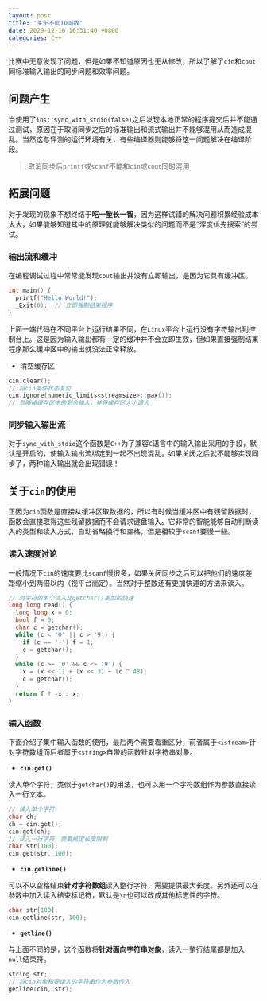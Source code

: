```yaml
---
layout: post
title: '关于不同IO函数'
date: 2020-12-16 16:31:40 +0800
categories: C++
---
```


比赛中无意发现了问题，但是如果不知道原因也无从修改，所以了解了`cin`和`cout`同标准输入输出的同步问题和效率问题。

## 问题产生

当使用了`ios::sync_with_stdio(false)`之后发现本地正常的程序提交后并不能通过测试，原因在于取消同步之后的标准输出和流式输出并不能够混用从而造成混乱。当然这与评测的运行环境有关，有些编译器则能够将这一问题解决在编译阶段。

> 取消同步后`printf`或`scanf`不能和`cin`或`cout`同时混用

## 拓展问题

对于发现的现象不想终结于**吃一堑长一智**，因为这样试错的解决问题积累经验成本太大，如果能够知道其中的原理就能够解决类似的问题而不是“深度优先搜索”的尝试。

### 输出流和缓冲

在编程调试过程中常常能发现`cout`输出并没有立即输出，是因为它具有缓冲区。

```c++
int main() {
  printf("Hello World!");
  _Exit(0);  // 立即强制结束程序
}
```

上面一端代码在不同平台上运行结果不同，在`Linux`平台上运行没有字符输出到控制台上。这是因为输入输出都有一定的缓冲并不会立即生效，但如果直接强制结束程序那么缓冲区中的输出就没法正常释放。

- 清空缓存区

```c++
cin.clear();
// 将cin条件状态复位
cin.ignore(numeric_limits<streamsize>::max());
// 忽略掉缓存区中的剩余输入，并将缓存区大小调大
```

### 同步输入输出流

对于`sync_with_stdio`这个函数是`C++`为了兼容`C`语言中的输入输出采用的手段，默认是开启的，使输入输出流绑定到一起不出现混乱。如果关闭之后就不能够实现同步了，两种输入输出就会出现错误！

## 关于`cin`的使用

正因为`cin`函数是直接从缓冲区取数据的，所以有时候当缓冲区中有残留数据时，函数会直接取得这些残留数据而不会请求键盘输入。它非常的智能能够自动判断读入的类型和读入方式，自动省略换行和空格，但是相较于`scanf`要慢一些。

### 读入速度讨论

一般情况下`cin`的速度要比`scanf`慢很多，如果关闭同步之后可以把他们的速度差距缩小到两倍以内（视平台而定）。当然对于整数还有更加快速的方法来读入。

```c++
// 对字符的单个读入比getchar()更加的快速
long long read() {
  long long x = 0;
  bool f = 0;
  char c = getchar();
  while (c < '0' || c > '9') {
    if (c == '-') f = 1;
    c = getchar();
  }
  while (c >= '0' && c <= '9') {
    x = (x << 1) + (x << 3) + (c ^ 48);
    c = getchar();
  }
  return f ? -x : x;
}
```

### 输入函数

下面介绍了集中输入函数的使用，最后两个需要着重区分，前者属于`<istream>`针对字符数组而后者属于`<string>`自带的函数针对字符串对象。

- **`cin.get()`**

读入单个字符，类似于`getchar()`的用法，也可以用一个字符数组作为参数直接读入一行文本。

```c++
// 读入单个字符
char ch;
ch = cin.get();
cin.get(ch);
// 读入一行字符，需要给定长度限制
char str[100];
cin.get(str, 100);
```

- **`cin.getline()`**

可以不以空格结束**针对字符数组**读入整行字符，需要提供最大长度。另外还可以在参数中加入读入结束标记符，默认是`\n`也可以改成其他标志性的字符。

```c++
char str[100];
cin.getline(str, 100);
```

- **`getline()`**

与上面不同的是，这个函数将**针对面向字符串对象**，读入一整行结尾都是加入`null`结束符。

```c++
string str;
// 将cin对象和要读入的字符串作为参数传入
getline(cin, str);
```
